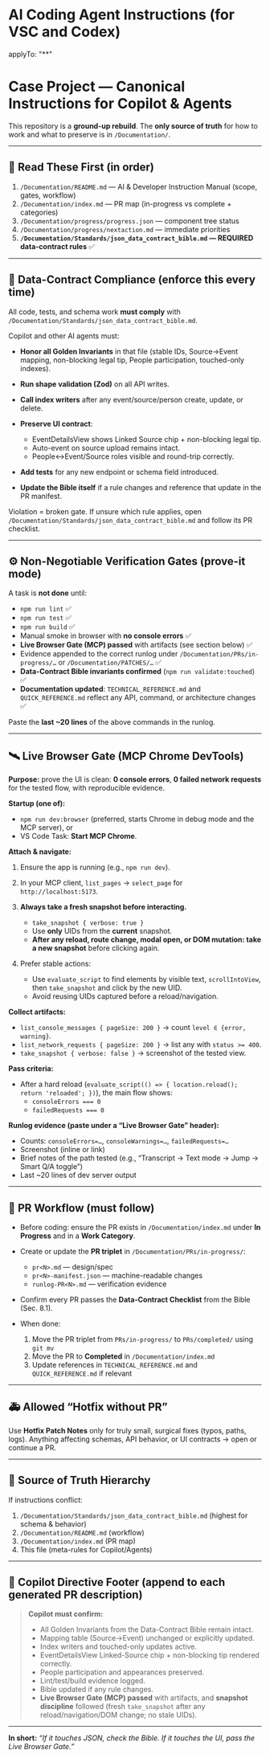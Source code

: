 # AI Coding Agent Instructions (for VSC and Codex)

applyTo: "\*\*"

# Case Project — Canonical Instructions for Copilot & Agents

This repository is a **ground-up rebuild**.
The **only source of truth** for how to work and what to preserve is in `/Documentation/`.

---

## 🔖 Read These First (in order)

1. `/Documentation/README.md` — AI & Developer Instruction Manual (scope, gates, workflow)
2. `/Documentation/index.md` — PR map (in-progress vs complete + categories)
3. `/Documentation/progress/progress.json` — component tree status
4. `/Documentation/progress/nextaction.md` — immediate priorities
5. **`/Documentation/Standards/json_data_contract_bible.md` — REQUIRED data-contract rules** ✅

---

## 🧩 Data-Contract Compliance (enforce this every time)

All code, tests, and schema work **must comply** with
`/Documentation/Standards/json_data_contract_bible.md`.

Copilot and other AI agents must:

- **Honor all Golden Invariants** in that file (stable IDs, Source→Event mapping, non-blocking legal tip, People participation, touched-only indexes).
- **Run shape validation (Zod)** on all API writes.
- **Call index writers** after any event/source/person create, update, or delete.
- **Preserve UI contract**:
  - EventDetailsView shows Linked Source chip + non-blocking legal tip.
  - Auto-event on source upload remains intact.
  - People↔Event/Source roles visible and round-trip correctly.

- **Add tests** for any new endpoint or schema field introduced.
- **Update the Bible itself** if a rule changes and reference that update in the PR manifest.

Violation = broken gate.
If unsure which rule applies, open `/Documentation/Standards/json_data_contract_bible.md` and follow its PR checklist.

---

## ⚙️ Non-Negotiable Verification Gates (prove-it mode)

A task is **not done** until:

- `npm run lint` ✅
- `npm run test` ✅
- `npm run build` ✅
- Manual smoke in browser with **no console errors** ✅
- **Live Browser Gate (MCP) passed** with artifacts (see section below) ✅
- Evidence appended to the correct runlog under `/Documentation/PRs/in-progress/…` or `/Documentation/PATCHES/…` ✅
- **Data-Contract Bible invariants confirmed** (`npm run validate:touched`) ✅
- **Documentation updated**: `TECHNICAL_REFERENCE.md` and `QUICK_REFERENCE.md` reflect any API, command, or architecture changes ✅

Paste the **last ~20 lines** of the above commands in the runlog.

---

## 🛰️ Live Browser Gate (MCP Chrome DevTools)

**Purpose:** prove the UI is clean: **0 console errors**, **0 failed network requests** for the tested flow, with reproducible evidence.

**Startup (one of):**

- `npm run dev:browser` (preferred, starts Chrome in debug mode and the MCP server), or
- VS Code Task: **Start MCP Chrome**.

**Attach & navigate:**

1. Ensure the app is running (e.g., `npm run dev`).
2. In your MCP client, `list_pages` → `select_page` for `http://localhost:5173`.
3. **Always take a fresh snapshot before interacting.**
   - `take_snapshot { verbose: true }`
   - Use **only** UIDs from the **current** snapshot.
   - **After any reload, route change, modal open, or DOM mutation: take a new snapshot** before clicking again.

4. Prefer stable actions:
   - Use `evaluate_script` to find elements by visible text, `scrollIntoView`, then `take_snapshot` and click by the new UID.
   - Avoid reusing UIDs captured before a reload/navigation.

**Collect artifacts:**

- `list_console_messages { pageSize: 200 }` → count `level ∈ {error, warning}`.
- `list_network_requests { pageSize: 200 }` → list any with `status >= 400`.
- `take_snapshot { verbose: false }` → screenshot of the tested view.

**Pass criteria:**

- After a hard reload (`evaluate_script(() => { location.reload(); return 'reloaded'; })`), the main flow shows:
  - `consoleErrors === 0`
  - `failedRequests === 0`

**Runlog evidence (paste under a “Live Browser Gate” header):**

- Counts: `consoleErrors=…`, `consoleWarnings=…`, `failedRequests=…`
- Screenshot (inline or link)
- Brief notes of the path tested (e.g., “Transcript → Text mode → Jump → Smart Q/A toggle”)
- Last ~20 lines of dev server output

---

## 🧭 PR Workflow (must follow)

- Before coding: ensure the PR exists in `/Documentation/index.md` under **In Progress** and in a **Work Category**.
- Create or update the **PR triplet** in `/Documentation/PRs/in-progress/`:
  - `pr<N>.md` — design/spec
  - `pr<N>-manifest.json` — machine-readable changes
  - `runlog-PR<N>.md` — verification evidence

- Confirm every PR passes the **Data-Contract Checklist** from the Bible (Sec. 8.1).
- When done:
  1. Move the PR triplet from `PRs/in-progress/` to `PRs/completed/` using `git mv`
  2. Move the PR to **Completed** in `/Documentation/index.md`
  3. Update references in `TECHNICAL_REFERENCE.md` and `QUICK_REFERENCE.md` if relevant

---

## 🚑 Allowed “Hotfix without PR”

Use **Hotfix Patch Notes** only for truly small, surgical fixes (typos, paths, logs).
Anything affecting schemas, API behavior, or UI contracts → open or continue a PR.

---

## 📜 Source of Truth Hierarchy

If instructions conflict:

1. `/Documentation/Standards/json_data_contract_bible.md` (highest for schema & behavior)
2. `/Documentation/README.md` (workflow)
3. `/Documentation/index.md` (PR map)
4. This file (meta-rules for Copilot/Agents)

---

## 🧠 Copilot Directive Footer (append to each generated PR description)

> **Copilot must confirm:**
>
> - All Golden Invariants from the Data-Contract Bible remain intact.
> - Mapping table (Source→Event) unchanged or explicitly updated.
> - Index writers and touched-only updates active.
> - EventDetailsView Linked-Source chip + non-blocking tip rendered correctly.
> - People participation and appearances preserved.
> - Lint/test/build evidence logged.
> - Bible updated if any rule changes.
> - **Live Browser Gate (MCP) passed** with artifacts, and **snapshot discipline** followed
>   (fresh `take_snapshot` after any reload/navigation/DOM change; no stale UIDs).

---

**In short:**
_“If it touches JSON, check the Bible. If it touches the UI, pass the Live Browser Gate.”_
